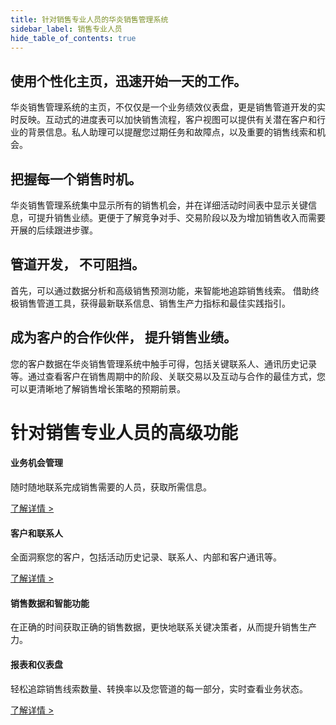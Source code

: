 ```yaml
---
title: 针对销售专业人员的华炎销售管理系统
sidebar_label: 销售专业人员
hide_table_of_contents: true
---
```


## 使用个性化主页，迅速开始一天的工作。

华炎销售管理系统的主页，不仅仅是一个业务绩效仪表盘，更是销售管道开发的实时反映。互动式的进度表可以加快销售流程，客户视图可以提供有关潜在客户和行业的背景信息。私人助理可以提醒您过期任务和故障点，以及重要的销售线索和机会。

## 把握每一个销售时机。

华炎销售管理系统集中显示所有的销售机会，并在详细活动时间表中显示关键信息，可提升销售业绩。更便于了解竞争对手、交易阶段以及为增加销售收入而需要开展的后续跟进步骤。

## 管道开发， 不可阻挡。

首先，可以通过数据分析和高级销售预测功能，来智能地追踪销售线索。 借助终极销售管道工具，获得最新联系信息、销售生产力指标和最佳实践指引。

## 成为客户的合作伙伴， 提升销售业绩。

您的客户数据在华炎销售管理系统中触手可得，包括关键联系人、通讯历史记录等。通过查看客户在销售周期中的阶段、关联交易以及互动与合作的最佳方式，您可以更清晰地了解销售增长策略的预期前景。

# 针对销售专业人员的高级功能

#### 业务机会管理

随时随地联系完成销售需要的人员，获取所需信息。

[了解详情 >](/docs/sales_management/business)

#### 客户和联系人

全面洞察您的客户，包括活动历史记录、联系人、内部和客户通讯等。

[了解详情 >](/docs/sales_management/contacts)

#### 销售数据和智能功能

在正确的时间获取正确的销售数据，更快地联系关键决策者，从而提升销售生产力。

#### 报表和仪表盘

轻松追踪销售线索数量、转换率以及您管道的每一部分，实时查看业务状态。

[了解详情 >](/docs/sales_management/report)